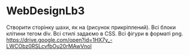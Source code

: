 # WebDesignLb3
Створити сторінку шахи, як на (рисунок прикріплений).
Всі блоки клітини тегом div.
Всі стилі задаємо в CSS.
Всі фігури в форматі png.
https://drive.google.com/open?id=1HX7y_-LWCObz0RSLcvfbOu20rMAwVnol
